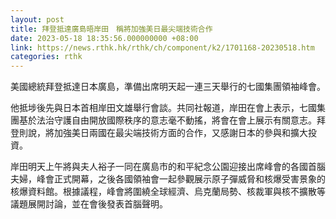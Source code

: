 ```yaml
---
layout: post
title: 拜登抵達廣島晤岸田　稱將加強美日最尖端技術合作
date: 2023-05-18 18:35:56.000000000 +08:00
link: https://news.rthk.hk/rthk/ch/component/k2/1701168-20230518.htm
categories: rthk
---
```


美國總統拜登抵達日本廣島，準備出席明天起一連三天舉行的七國集團領袖峰會。

他抵埗後先與日本首相岸田文雄舉行會談。共同社報道，岸田在會上表示，七國集團基於法治守護自由開放國際秩序的意志毫不動搖，將會在會上展示有關意志。拜登則說，將加強美日兩國在最尖端技術方面的合作，又感謝日本的參與和擴大投資。

岸田明天上午將與夫人裕子一同在廣島市的和平紀念公園迎接出席峰會的各國首腦夫婦，峰會正式開幕，之後各國領袖會一起參觀展示原子彈威脅和核爆受害景象的核爆資料館。根據議程，峰會將圍繞全球經濟、烏克蘭局勢、核裁軍與核不擴散等議題展開討論，並在會後發表首腦聲明。
